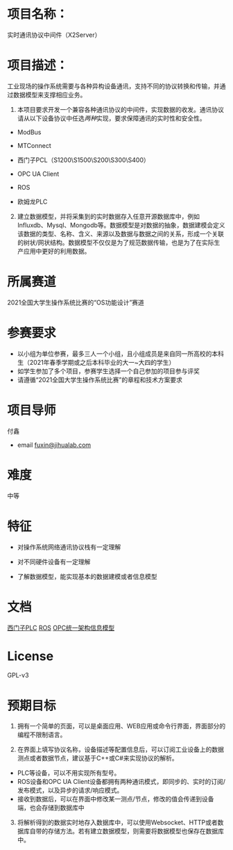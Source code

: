 

# 项目名称：

实时通讯协议中间件（X2Server）

# 项目描述：

工业现场的操作系统需要与各种异构设备通讯，支持不同的协议转换和传输，并通过数据模型来支撑相应业务。

1. 本项目要求开发一个兼容各种通讯协议的中间件，实现数据的收发。通讯协议请从以下设备协议中任选*两种*实现，要求保障通讯的实时性和安全性。

* ModBus

* MTConnect

* 西门子PCL（S1200\S1500\S200\S300\S400）

* OPC UA Client

* ROS

* 欧姆龙PLC

2. 建立数据模型，并将采集到的实时数据存入任意开源数据库中，例如Influxdb、Mysql、Mongodb等。数据模型是对数据的抽象，数据建模会定义该数据的类型、名称、含义、来源以及数据与数据之间的关系，形成一个关联的树状/网状结构。数据模型不仅仅是为了规范数据传输，也是为了在实际生产应用中更好的利用数据。

# 所属赛道

2021全国大学生操作系统比赛的“OS功能设计”赛道

# 参赛要求

* 以小组为单位参赛，最多三人一个小组，且小组成员是来自同一所高校的本科生（2021年春季学期或之后本科毕业的大一~大四的学生）
* 如学生参加了多个项目，参赛学生选择一个自己参加的项目参与评奖
* 请遵循“2021全国大学生操作系统比赛”的章程和技术方案要求

# 项目导师

付鑫

* email fuxin@jihualab.com

# 难度

中等

# 特征

* 对操作系统网络通讯协议栈有一定理解

* 对不同硬件设备有一定理解

* 了解数据模型，能实现基本的数据建模或者信息模型

# 文档

[西门子PLC](https://new.siemens.com/cn/zh/products/automation/topic-areas/sce/learning-training-documents/basics-of-plc-programming.html)
[ROS](https://www.ros.org/)
[OPC统一架构信息模型](https://opcfoundation.cn/developer-tools/specifications-opc-ua-information-models)

# License

GPL-v3

# 预期目标

1. 拥有一个简单的页面，可以是桌面应用、WEB应用或命令行界面，界面部分的编程不限制语言。

2. 在界面上填写协议名称，设备描述等配置信息后，可以订阅工业设备上的数据测点或者数据节点，建议基于C++或C#来实现协议的解析。
* PLC等设备，可以不用实现所有型号。
* ROS设备和OPC UA Client设备都拥有两种通讯模式，即同步的、实时的订阅/发布模式，以及异步的请求/响应模式。
* 接收到数据后，可以在界面中修改某一测点/节点，修改的值会传递到设备端，也会存储到数据库中

3. 将解析得到的数据实时地存入数据库中，可以使用Websocket、HTTP或者数据库自带的存储方法。若有建立数据模型，则需要将数据模型也保存在数据库中。